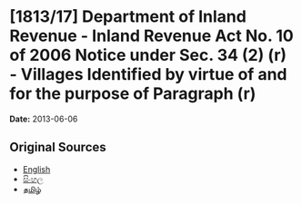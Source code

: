 # [1813/17] Department of Inland Revenue - Inland Revenue Act No. 10 of 2006 Notice under Sec. 34 (2) (r) - Villages Identified by virtue of and for the purpose of Paragraph (r)

**Date:** 2013-06-06

## Original Sources

- [English](https://documents.gov.lk/view/extra-gazettes/2013/6/1813-17_E.pdf)
- [සිංහල](https://documents.gov.lk/view/extra-gazettes/2013/6/1813-17_S.pdf)
- [தமிழ்](https://documents.gov.lk/view/extra-gazettes/2013/6/1813-17_T.pdf)
